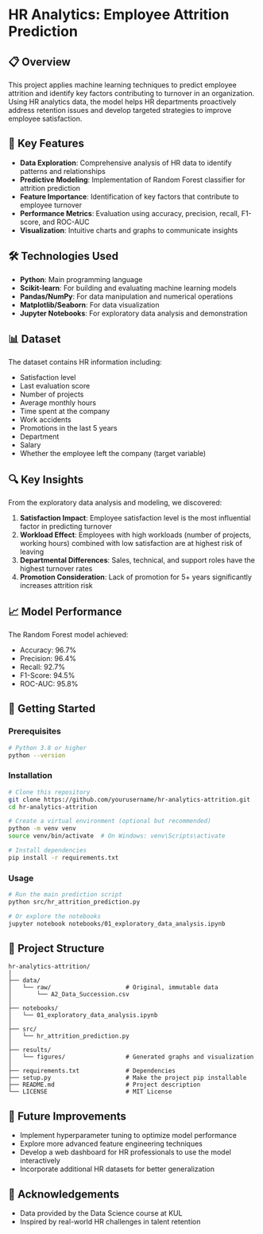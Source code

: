 # HR Analytics: Employee Attrition Prediction

## 📋 Overview

This project applies machine learning techniques to predict employee attrition and identify key factors contributing to turnover in an organization. Using HR analytics data, the model helps HR departments proactively address retention issues and develop targeted strategies to improve employee satisfaction.

## 🎯 Key Features

- **Data Exploration**: Comprehensive analysis of HR data to identify patterns and relationships
- **Predictive Modeling**: Implementation of Random Forest classifier for attrition prediction
- **Feature Importance**: Identification of key factors that contribute to employee turnover
- **Performance Metrics**: Evaluation using accuracy, precision, recall, F1-score, and ROC-AUC
- **Visualization**: Intuitive charts and graphs to communicate insights

## 🛠️ Technologies Used

- **Python**: Main programming language
- **Scikit-learn**: For building and evaluating machine learning models
- **Pandas/NumPy**: For data manipulation and numerical operations
- **Matplotlib/Seaborn**: For data visualization
- **Jupyter Notebooks**: For exploratory data analysis and demonstration

## 📊 Dataset

The dataset contains HR information including:

- Satisfaction level
- Last evaluation score
- Number of projects
- Average monthly hours
- Time spent at the company
- Work accidents
- Promotions in the last 5 years
- Department
- Salary
- Whether the employee left the company (target variable)

## 🔍 Key Insights

From the exploratory data analysis and modeling, we discovered:

1. **Satisfaction Impact**: Employee satisfaction level is the most influential factor in predicting turnover
2. **Workload Effect**: Employees with high workloads (number of projects, working hours) combined with low satisfaction are at highest risk of leaving
3. **Departmental Differences**: Sales, technical, and support roles have the highest turnover rates
4. **Promotion Consideration**: Lack of promotion for 5+ years significantly increases attrition risk

## 📈 Model Performance

The Random Forest model achieved:
- Accuracy: 96.7%
- Precision: 96.4%
- Recall: 92.7%
- F1-Score: 94.5%
- ROC-AUC: 95.8%

## 🚀 Getting Started

### Prerequisites

```bash
# Python 3.8 or higher
python --version
```

### Installation

```bash
# Clone this repository
git clone https://github.com/yourusername/hr-analytics-attrition.git
cd hr-analytics-attrition

# Create a virtual environment (optional but recommended)
python -m venv venv
source venv/bin/activate  # On Windows: venv\Scripts\activate

# Install dependencies
pip install -r requirements.txt
```

### Usage

```bash
# Run the main prediction script
python src/hr_attrition_prediction.py

# Or explore the notebooks
jupyter notebook notebooks/01_exploratory_data_analysis.ipynb
```

## 📁 Project Structure

```
hr-analytics-attrition/
│
├── data/
│   └── raw/                     # Original, immutable data
│       └── A2_Data_Succession.csv
│
├── notebooks/
│   └── 01_exploratory_data_analysis.ipynb
│
├── src/
│   └── hr_attrition_prediction.py
│
├── results/
│   └── figures/                 # Generated graphs and visualization
│
├── requirements.txt             # Dependencies
├── setup.py                     # Make the project pip installable
├── README.md                    # Project description
└── LICENSE                      # MIT License
```

## 📝 Future Improvements

- Implement hyperparameter tuning to optimize model performance
- Explore more advanced feature engineering techniques
- Develop a web dashboard for HR professionals to use the model interactively
- Incorporate additional HR datasets for better generalization

## 🙏 Acknowledgements

- Data provided by the Data Science course at KUL
- Inspired by real-world HR challenges in talent retention
